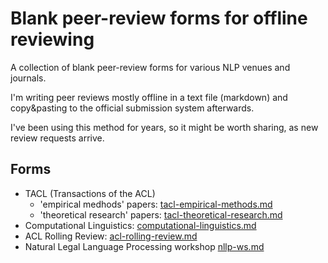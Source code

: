 # Blank peer-review forms for offline reviewing

A collection of blank peer-review forms for various NLP venues and journals.

I'm writing peer reviews mostly offline in a text file (markdown) and copy&pasting to the official submission system afterwards.

I've been using this method for years, so it might be worth sharing, as new review requests arrive.

## Forms

* TACL (Transactions of the ACL)
  * 'empirical medhods' papers: [tacl-empirical-methods.md](tacl-empirical-methods.md)
  * 'theoretical research' papers: [tacl-theoretical-research.md](tacl-theoretical-research.md)
* Computational Linguistics: [computational-linguistics.md](computational-linguistics.md)
* ACL Rolling Review: [acl-rolling-review.md](acl-rolling-review.md)
* Natural Legal Language Processing workshop [nllp-ws.md](nllp-ws.md)
